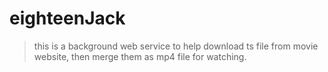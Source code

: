 # eighteenJack

> this is a background web service to help download ts file from movie website, then merge them as mp4 file for watching.
